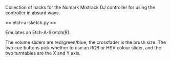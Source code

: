 Collection of hacks for the Numark Mixtrack DJ controller for using the
controller in absurd ways.

== etch-a-sketch.py ==

Emulates an Etch-A-Sketch(R).

The volume sliders are red/green/blue, the crossfader is the brush size. 
The two cue buttons pick whether to use an RGB or HSV colour slider, and the
two turntables are the X and Y axis.

